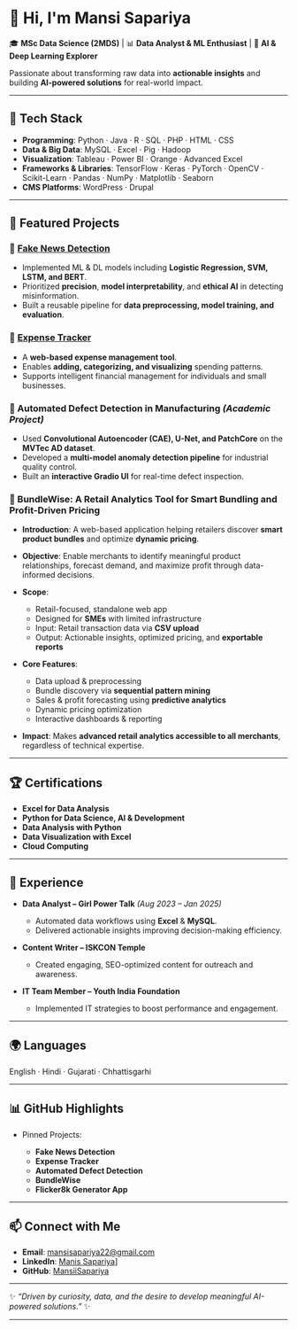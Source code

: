 # 👋 Hi, I'm Mansi Sapariya

🎓 **MSc Data Science (2MDS)** | 📊 **Data Analyst & ML Enthusiast** | 🤖 **AI & Deep Learning Explorer**

Passionate about transforming raw data into **actionable insights** and building **AI-powered solutions** for real-world impact.

---

## 🚀 Tech Stack

* **Programming**: Python · Java · R · SQL · PHP · HTML · CSS
* **Data & Big Data**: MySQL · Excel · Pig · Hadoop
* **Visualization**: Tableau · Power BI · Orange · Advanced Excel
* **Frameworks & Libraries**: TensorFlow · Keras · PyTorch · OpenCV · Scikit-Learn · Pandas · NumPy · Matplotlib · Seaborn
* **CMS Platforms**: WordPress · Drupal

---

## 📂 Featured Projects

### 🔹 [Fake News Detection](https://github.com/MansiiSapariya/Fake-News-Detection)

* Implemented ML & DL models including **Logistic Regression, SVM, LSTM, and BERT**.
* Prioritized **precision**, **model interpretability**, and **ethical AI** in detecting misinformation.
* Built a reusable pipeline for **data preprocessing, model training, and evaluation**.

### 🔹 [Expense Tracker](https://github.com/MansiiSapariya/Expense-Tracker)

* A **web-based expense management tool**.
* Enables **adding, categorizing, and visualizing** spending patterns.
* Supports intelligent financial management for individuals and small businesses.

### 🔹 Automated Defect Detection in Manufacturing *(Academic Project)*

* Used **Convolutional Autoencoder (CAE), U-Net, and PatchCore** on the **MVTec AD dataset**.
* Developed a **multi-model anomaly detection pipeline** for industrial quality control.
* Built an **interactive Gradio UI** for real-time defect inspection.

### 🔹 BundleWise: A Retail Analytics Tool for Smart Bundling and Profit-Driven Pricing

* **Introduction**: A web-based application helping retailers discover **smart product bundles** and optimize **dynamic pricing**.
* **Objective**: Enable merchants to identify meaningful product relationships, forecast demand, and maximize profit through data-informed decisions.
* **Scope**:

  * Retail-focused, standalone web app
  * Designed for **SMEs** with limited infrastructure
  * Input: Retail transaction data via **CSV upload**
  * Output: Actionable insights, optimized pricing, and **exportable reports**
* **Core Features**:

  * Data upload & preprocessing
  * Bundle discovery via **sequential pattern mining**
  * Sales & profit forecasting using **predictive analytics**
  * Dynamic pricing optimization
  * Interactive dashboards & reporting
* **Impact**: Makes **advanced retail analytics accessible to all merchants**, regardless of technical expertise.

---

## 🏆 Certifications

* **Excel for Data Analysis**
* **Python for Data Science, AI & Development**
* **Data Analysis with Python**
* **Data Visualization with Excel**
* **Cloud Computing**

---

## 💼 Experience

* **Data Analyst – Girl Power Talk** *(Aug 2023 – Jan 2025)*

  * Automated data workflows using **Excel** & **MySQL**.
  * Delivered actionable insights improving decision-making efficiency.

* **Content Writer – ISKCON Temple**

  * Created engaging, SEO-optimized content for outreach and awareness.

* **IT Team Member – Youth India Foundation**

  * Implemented IT strategies to boost performance and engagement.

---

## 🌍 Languages

English · Hindi · Gujarati · Chhattisgarhi

---

## 📊 GitHub Highlights

* Pinned Projects:

  * **Fake News Detection**
  * **Expense Tracker**
  * **Automated Defect Detection**
  * **BundleWise**
  * **Flicker8k Generator App**

---

## 📫 Connect with Me

* **Email**: [mansisapariya22@gmail.com](mailto:mansisapariya22@gmail.com)
* **LinkedIn**: [Manis Sapariya](https://www.linkedin.com/in/mansi-sapariya/)]
* **GitHub**: [MansiiSapariya](https://github.com/MansiiSapariya)

---

✨ *“Driven by curiosity, data, and the desire to develop meaningful AI-powered solutions.”* ✨

---
